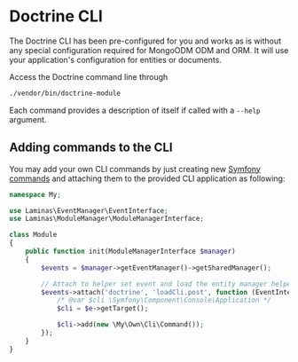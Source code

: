 # Doctrine CLI
The Doctrine CLI has been pre-configured for you and works as is without any special configuration
required for MongoODM ODM and ORM. It will use your application's configuration for
entities or documents.

Access the Doctrine command line through

```sh
./vendor/bin/doctrine-module
```

Each command provides a description of itself if called with a `--help` argument.

## Adding commands to the CLI

You may add your own CLI commands by just creating new
[Symfony commands](http://symfony.com/doc/current/cookbook/console/console_command.html)
and attaching them to the provided CLI application as following:


```php
namespace My;

use Laminas\EventManager\EventInterface;
use Laminas\ModuleManager\ModuleManagerInterface;

class Module
{
    public function init(ModuleManagerInterface $manager)
    {
        $events = $manager->getEventManager()->getSharedManager();

        // Attach to helper set event and load the entity manager helper.
        $events->attach('doctrine', 'loadCli.post', function (EventInterface $e) {
            /* @var $cli \Symfony\Component\Console\Application */
            $cli = $e->getTarget();

            $cli->add(new \My\Own\Cli\Command());
        });
    }
}
```
